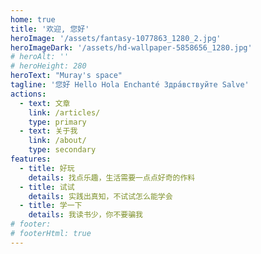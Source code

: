 ```yaml
---
home: true
title: '欢迎, 您好'
heroImage: '/assets/fantasy-1077863_1280_2.jpg'
heroImageDark: '/assets/hd-wallpaper-5858656_1280.jpg'
# heroAlt: ''
# heroHeight: 280
heroText: "Muray's space"
tagline: '您好 Hello Hola Enchanté Здра́вствуйте Salve'
actions:
  - text: 文章
    link: /articles/
    type: primary
  - text: 关于我
    link: /about/
    type: secondary
features:
  - title: 好玩
    details: 找点乐趣，生活需要一点点好奇的作料
  - title: 试试
    details: 实践出真知，不试试怎么能学会
  - title: 学一下
    details: 我读书少，你不要骗我
# footer: 
# footerHtml: true
---
```


